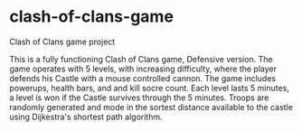# clash-of-clans-game
Clash of Clans game project

This is a fully functioning Clash of Clans game, Defensive version. 
The game operates with 5 levels, with increasing difficulty, where the player defends his Castle with a mouse controlled cannon. The game includes powerups, health bars, and and kill socre count. 
Each level lasts 5 minutes, a level is won if the Castle survives through the 5 minutes. 
Troops are randomly generated and mode in the sortest distance available to the castle using Dijkestra's shortest path algorithm. 
